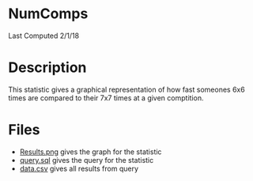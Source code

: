 # **NumComps**
Last Computed 2/1/18

# Description
This statistic gives a graphical representation of how fast someones 
6x6 times are compared to their 7x7 times at a given comptition.

# Files
 - [Results.png](https://github.com/Jambrose777/JacobAmbroseWCAStatistics/blob/master/6to7Ratio/Results.png) gives the graph for the statistic
 - [query.sql](https://github.com/Jambrose777/JacobAmbroseWCAStatistics/blob/master/6to7Ratio/Query.sql) gives the query for the statistic
 - [data.csv](https://github.com/Jambrose777/JacobAmbroseWCAStatistics/blob/master/6to7Ratio/data.csv) gives all results from query
